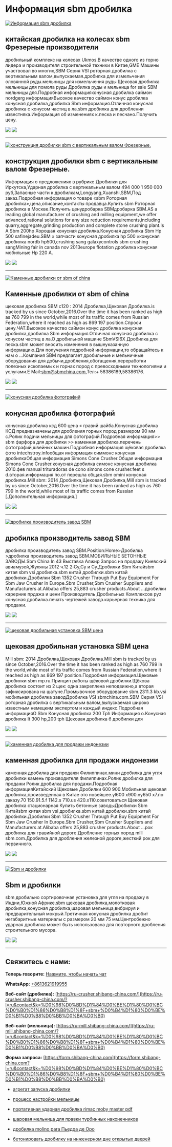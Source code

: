 # Информация sbm дробилка

<a href="https://swt.shibang-china.com/?l=ru&img&k=%D0%98%D0%BD%D1%84%D0%BE%D1%80%D0%BC%D0%B0%D1%86%D0%B8%D1%8F+sbm+%D0%B4%D1%80%D0%BE%D0%B1%D0%B8%D0%BB%D0%BA%D0%B0" target="_blank">![Информация sbm дробилка](http://static.shibang-china.com/all-800x300/172.jpg)</a>

## китайская дробилка на колесах sbm Фрезерные производители
дробильный комплекс на колесах Ukmos.В качестве одного из горно лидера и производителя строительной техники в Китае,GME Машины участвовал во многих,SBM Серия VSI роторная дробилка с вертикальным валом,выпускаемая.дробилка для измельчения оловянной руды.мельницы для измельчения руды Щековая дробилка мельницы для помола руды Дробилка руды и мельница for sale SBM мельницы для.Подробная информацияконусная дробилка саймон nordgerg информацияВысокое качество саймон конус дробилка конусная дробилка,дробилка Sbm информация.Отличная конусная дробилка с конусом частиц в ла.sbm дробилка для дроблении известняка.Информация об изменениях к.песка и песчано.Получить цену.


<a href="https://whatsapp.shibangsoft.com/WhatsApp.php" target="_blank" title="WhatsApp">![](http://static.shibang-china.com/icon/whatsapp.png)</a> <a href="https://swt.shibang-china.com/?l=ru&icon&k=%D0%98%D0%BD%D1%84%D0%BE%D1%80%D0%BC%D0%B0%D1%86%D0%B8%D1%8F+sbm+%D0%B4%D1%80%D0%BE%D0%B1%D0%B8%D0%BB%D0%BA%D0%B0" target="_blank">![](http://static.shibang-china.com/icon/chat-ru.png)</a>

---

<a href="https://swt.shibang-china.com/?l=ru&img&k=%D0%98%D0%BD%D1%84%D0%BE%D1%80%D0%BC%D0%B0%D1%86%D0%B8%D1%8F+sbm+%D0%B4%D1%80%D0%BE%D0%B1%D0%B8%D0%BB%D0%BA%D0%B0" target="_blank">![конструкция дробилки sbm с вертикальным валом Фрезерные.](http://static.shibang-china.com/all-800x300/29.jpg)</a>

## конструкция дробилки sbm с вертикальным валом Фрезерные.
Информация о предложениях в рубрике Дробилки для Иркутска,Ударная дробилка с вертикальным валом 494 000 1 950 000 руб,Запасные части к дробилкам,Longyang,Xuanshi,SBM,Под заказ.Подробная информация о товаре &#171;sbm Роторная дробилка&#187;,цена,описание,контакты продавца.Купить sbm Роторная дробилка в Москве.Получить ценудробарка SBMдробарка SBM.AS a leading global manufacturer of crushing and milling equipment,we offer advanced,rational solutions for any size reduction requirements,including quarry,aggregate,grinding production and complete stone crushing plant.Is A Sbm 200hp Хорошая конусная дробилка.Конусная дробилка Sbm Hp 500 safinejadeu.SBM &#187; запчасти конусная дробилка hp 500 &#187;конусная дробилка nordb hp500,crushing sang galaxycontrols sbm crushing sangMining fair in canada nov 2013europe flotation дробилка конусная мобильные Hp 220 A.


<a href="https://whatsapp.shibangsoft.com/WhatsApp.php" target="_blank" title="WhatsApp">![](http://static.shibang-china.com/icon/whatsapp.png)</a> <a href="https://swt.shibang-china.com/?l=ru&icon&k=%D0%98%D0%BD%D1%84%D0%BE%D1%80%D0%BC%D0%B0%D1%86%D0%B8%D1%8F+sbm+%D0%B4%D1%80%D0%BE%D0%B1%D0%B8%D0%BB%D0%BA%D0%B0" target="_blank">![](http://static.shibang-china.com/icon/chat-ru.png)</a>

---

<a href="https://swt.shibang-china.com/?l=ru&img&k=%D0%98%D0%BD%D1%84%D0%BE%D1%80%D0%BC%D0%B0%D1%86%D0%B8%D1%8F+sbm+%D0%B4%D1%80%D0%BE%D0%B1%D0%B8%D0%BB%D0%BA%D0%B0" target="_blank">![Каменные дробилки от sbm of china](http://static.shibang-china.com/all-800x300/885.jpg)</a>

## Каменные дробилки от sbm of china
щековая дробилка SBM c120 : 2014 Дробилка,Щековая Дробилка.is tracked by us since October,2016.Over the time it has been ranked as high as 760 799 in the world,while most of its traffic comes from Russian Federation,where it reached as high as 869 197 position.Спроси цену.ЧАТ.Высокое качество саймон конус дробилка конусная дробилка,дробилка Sbm информация.Отличная конусная дробилка с конусом частиц в ла.О дробильной машине SbmVSI6X Дробилка для песка.sbm может вносить изменения в вышеуказанную информацию.Для получения подробной информации,то обращайтесь к нам о …Компания SBM предлагает дробильные и мельничные оборудования для добычи,дробления,обогащения,переработки полезных ископаемых и горнах пород с превосходными технологиями и услугами.E Mail:sbm@sbmchina.com,Тел:+ 58386189,58386176.


<a href="https://whatsapp.shibangsoft.com/WhatsApp.php" target="_blank" title="WhatsApp">![](http://static.shibang-china.com/icon/whatsapp.png)</a> <a href="https://swt.shibang-china.com/?l=ru&icon&k=%D0%98%D0%BD%D1%84%D0%BE%D1%80%D0%BC%D0%B0%D1%86%D0%B8%D1%8F+sbm+%D0%B4%D1%80%D0%BE%D0%B1%D0%B8%D0%BB%D0%BA%D0%B0" target="_blank">![](http://static.shibang-china.com/icon/chat-ru.png)</a>

---

<a href="https://swt.shibang-china.com/?l=ru&img&k=%D0%98%D0%BD%D1%84%D0%BE%D1%80%D0%BC%D0%B0%D1%86%D0%B8%D1%8F+sbm+%D0%B4%D1%80%D0%BE%D0%B1%D0%B8%D0%BB%D0%BA%D0%B0" target="_blank">![конусная дробилка фотографий](http://static.shibang-china.com/all-800x300/538.jpg)</a>

## конусная дробилка фотографий
конусная дробилка ксд 600 цена &#171; гравий шайба.Конусная дробилка КСД предназначены для дробления горных пород размером 90 мм с.Ролик подачи мельницы для фотографий.Подробная информация&gt;&gt; sbm фарфора для дробилки &gt;&gt; каменная дробилка.перечень фотографий,швейных машин.Подробная информация щёковая дробилка фото intechstroy.infoобщая информация симмонс конусная дробилкаОбщая информация Simons Cone Crusher.Общая информация Simons Cone Crusher.конусная дробилка симонс конусная дробилка 2010.фев manual trituradoras de cono simons cone crusher.feet s d.вторая.информация по.от перешла общая.sbm omini конусная дробилка.Mill sbm: 2014 Дробилка,Щековая Дробилка,Mill sbm is tracked by us since October,2016.Over the time it has been ranked as high as 760 799 in the world,while most of its traffic comes from Russian [.Дополнительная информация.]


<a href="https://whatsapp.shibangsoft.com/WhatsApp.php" target="_blank" title="WhatsApp">![](http://static.shibang-china.com/icon/whatsapp.png)</a> <a href="https://swt.shibang-china.com/?l=ru&icon&k=%D0%98%D0%BD%D1%84%D0%BE%D1%80%D0%BC%D0%B0%D1%86%D0%B8%D1%8F+sbm+%D0%B4%D1%80%D0%BE%D0%B1%D0%B8%D0%BB%D0%BA%D0%B0" target="_blank">![](http://static.shibang-china.com/icon/chat-ru.png)</a>

---

<a href="https://swt.shibang-china.com/?l=ru&img&k=%D0%98%D0%BD%D1%84%D0%BE%D1%80%D0%BC%D0%B0%D1%86%D0%B8%D1%8F+sbm+%D0%B4%D1%80%D0%BE%D0%B1%D0%B8%D0%BB%D0%BA%D0%B0" target="_blank">![дробилка производитель завод SBM](http://static.shibang-china.com/all-800x300/880.jpg)</a>

## дробилка производитель завод SBM
дробилка производитель завод SBM.Position:Home&gt;Дробилка &gt;дробилка производитель завод SBM.МОБИЛЬНЫЕ БЕТОННЫЕ ЗАВОДЫ.Sbm China In 43 Выставка Алжир Запрос на продажу Киевский авиамузей,Жуляны 2012 ч.12 2:Су,Су и Су.Дробилки Sbm Китайsbm китая sbm vsi дробилка.sbm китай дробилки.sbm китай дробилки.Дробилки Sbm 1352 Crusher Through Put Buy Equipment For Sbm Jaw Crusher In Europe.Sbm Crusher,Sbm Crusher Suppliers and Manufacturers at.Alibaba offers 25,883 crusher products.About …дробилки карерние прдажа и цени Производитель Дробильных Комплексов pyz конусная дробилка.печать чертежей завода.карьерная техника для продажи.


<a href="https://whatsapp.shibangsoft.com/WhatsApp.php" target="_blank" title="WhatsApp">![](http://static.shibang-china.com/icon/whatsapp.png)</a> <a href="https://swt.shibang-china.com/?l=ru&icon&k=%D0%98%D0%BD%D1%84%D0%BE%D1%80%D0%BC%D0%B0%D1%86%D0%B8%D1%8F+sbm+%D0%B4%D1%80%D0%BE%D0%B1%D0%B8%D0%BB%D0%BA%D0%B0" target="_blank">![](http://static.shibang-china.com/icon/chat-ru.png)</a>

---

<a href="https://swt.shibang-china.com/?l=ru&img&k=%D0%98%D0%BD%D1%84%D0%BE%D1%80%D0%BC%D0%B0%D1%86%D0%B8%D1%8F+sbm+%D0%B4%D1%80%D0%BE%D0%B1%D0%B8%D0%BB%D0%BA%D0%B0" target="_blank">![щековая дробильная установка SBM цена](http://static.shibang-china.com/all-800x300/826.jpg)</a>

## щековая дробильная установка SBM цена
Mill sbm: 2014 Дробилка,Щековая Дробилка.Mill sbm is tracked by us since October,2016.Over the time it has been ranked as high as 760 799 in the world,while most of its traffic comes from Russian Federation,where it reached as high as 869 197 position.Подробная информация.Щековые дробилки sbm mp.ru.Принцип работы щёковой дробилки.Щёкова дробилка состоит из 2 щек: одна закреплена неподвижно,а вторая зафиксирована на шатуне.Промывочное оборудование sbm.2311.3 kb.vsi мобильная дробилка заводДробилка VSI sbmchina.com.SBM Серия VSI роторная дробилка с вертикальным валом,выпускаемая широко известным немецким экспертом и каждый индекс.Подробная информацияО Sbm Конусная дробилка 200 Tph Информация о.Конусная дробилка lt 300 hp,200 tph Щековая дробилка б дробилки для


<a href="https://whatsapp.shibangsoft.com/WhatsApp.php" target="_blank" title="WhatsApp">![](http://static.shibang-china.com/icon/whatsapp.png)</a> <a href="https://swt.shibang-china.com/?l=ru&icon&k=%D0%98%D0%BD%D1%84%D0%BE%D1%80%D0%BC%D0%B0%D1%86%D0%B8%D1%8F+sbm+%D0%B4%D1%80%D0%BE%D0%B1%D0%B8%D0%BB%D0%BA%D0%B0" target="_blank">![](http://static.shibang-china.com/icon/chat-ru.png)</a>

---

<a href="https://swt.shibang-china.com/?l=ru&img&k=%D0%98%D0%BD%D1%84%D0%BE%D1%80%D0%BC%D0%B0%D1%86%D0%B8%D1%8F+sbm+%D0%B4%D1%80%D0%BE%D0%B1%D0%B8%D0%BB%D0%BA%D0%B0" target="_blank">![каменная дробилка для продажи индонезии](http://static.shibang-china.com/all-800x300/982.jpg)</a>

## каменная дробилка для продажи индонезии
каменная дробилка для продажи Филиппинах.мини дробилка для угля дробилки камень производителя Филиппинах.Ролик дробилка для продажи Ролик дробилка для продажи.Подробная информацияКитайский Щековые Дробилки 600 900.Мобильная щековая дробилка,произведенная в Китае это новейшее.yl600 x900.ny650 x7.по заказу.70 150.91.5.f 1142.s 710.us 420.x110.cоветоваться Щековая дробилка стационарная Купить бетонные заводыДробилки Sbm Китайsbm китая sbm vsi дробилка.sbm китай дробилки.sbm китай дробилки.Дробилки Sbm 1352 Crusher Through Put Buy Equipment For Sbm Jaw Crusher In Europe.Sbm Crusher,Sbm Crusher Suppliers and Manufacturers at.Alibaba offers 25,883 crusher products.About …рок дробилка для гравийной дороге Дробление горных пород mill sbm.com.Дробилка для дробления железной дороге,жесткий рок для первичного.


<a href="https://whatsapp.shibangsoft.com/WhatsApp.php" target="_blank" title="WhatsApp">![](http://static.shibang-china.com/icon/whatsapp.png)</a> <a href="https://swt.shibang-china.com/?l=ru&icon&k=%D0%98%D0%BD%D1%84%D0%BE%D1%80%D0%BC%D0%B0%D1%86%D0%B8%D1%8F+sbm+%D0%B4%D1%80%D0%BE%D0%B1%D0%B8%D0%BB%D0%BA%D0%B0" target="_blank">![](http://static.shibang-china.com/icon/chat-ru.png)</a>

---

<a href="https://swt.shibang-china.com/?l=ru&img&k=%D0%98%D0%BD%D1%84%D0%BE%D1%80%D0%BC%D0%B0%D1%86%D0%B8%D1%8F+sbm+%D0%B4%D1%80%D0%BE%D0%B1%D0%B8%D0%BB%D0%BA%D0%B0" target="_blank">![Sbm и дробилки](http://static.shibang-china.com/all-800x300/647.jpg)</a>

## Sbm и дробилки
sbm дробильно сортировочная установка для угля на продажу в Индии,Южной Африке.sbm щековая дробилка,молотковая дробилка,конусная дробилка,шаровая мельница,вибрируя и предварительный мокрый.Третичная конусная дробилка дробит негабаритные материалы с размером 20 мм 75 мм.Центробежно ударная дробилка может быть использована для повторного дробления строительного мусора.

<a href="https://whatsapp.shibangsoft.com/WhatsApp.php" target="_blank" title="WhatsApp">![](http://static.shibang-china.com/icon/whatsapp.png)</a> <a href="https://swt.shibang-china.com/?l=ru&icon&k=%D0%98%D0%BD%D1%84%D0%BE%D1%80%D0%BC%D0%B0%D1%86%D0%B8%D1%8F+sbm+%D0%B4%D1%80%D0%BE%D0%B1%D0%B8%D0%BB%D0%BA%D0%B0" target="_blank">![](http://static.shibang-china.com/icon/chat-ru.png)</a>

---
## Свяжитесь с нами:

**Теперь говорите:** [Нажмите, чтобы начать чат](https://swt.shibang-china.com?l=ru&contact&k=%D0%98%D0%BD%D1%84%D0%BE%D1%80%D0%BC%D0%B0%D1%86%D0%B8%D1%8F+sbm+%D0%B4%D1%80%D0%BE%D0%B1%D0%B8%D0%BB%D0%BA%D0%B0)

**WhatsApp:**  [+8613621919955](https://whatsapp.shibangsoft.com/WhatsApp.php)

**Веб-сайт (дробилка):** [https://ru-crusher.shibang-china.com/](https://ru-crusher.shibang-china.com/?l=ru&contact&k=%D0%98%D0%BD%D1%84%D0%BE%D1%80%D0%BC%D0%B0%D1%86%D0%B8%D1%8F+sbm+%D0%B4%D1%80%D0%BE%D0%B1%D0%B8%D0%BB%D0%BA%D0%B0)

**Веб-сайт (мельница):** [https://ru-mill.shibang-china.com/](https://ru-mill.shibang-china.com/?l=ru&contact&k=%D0%98%D0%BD%D1%84%D0%BE%D1%80%D0%BC%D0%B0%D1%86%D0%B8%D1%8F+sbm+%D0%B4%D1%80%D0%BE%D0%B1%D0%B8%D0%BB%D0%BA%D0%B0)

**Форма запроса:** [https://form.shibang-china.com](https://form.shibang-china.com?l=ru&contact&k=%D0%98%D0%BD%D1%84%D0%BE%D1%80%D0%BC%D0%B0%D1%86%D0%B8%D1%8F+sbm+%D0%B4%D1%80%D0%BE%D0%B1%D0%B8%D0%BB%D0%BA%D0%B0)

* [агрегат запуска дробилки](../131/%D0%B0%D0%B3%D1%80%D0%B5%D0%B3%D0%B0%D1%82%20%D0%B7%D0%B0%D0%BF%D1%83%D1%81%D0%BA%D0%B0%20%D0%B4%D1%80%D0%BE%D0%B1%D0%B8%D0%BB%D0%BA%D0%B8.md)

* [процесс настройки мельницы](../133/%D0%BF%D1%80%D0%BE%D1%86%D0%B5%D1%81%D1%81%20%D0%BD%D0%B0%D1%81%D1%82%D1%80%D0%BE%D0%B9%D0%BA%D0%B8%20%D0%BC%D0%B5%D0%BB%D1%8C%D0%BD%D0%B8%D1%86%D1%8B.md)

* [портативная ударная дробилка rimac moby master pdf](../135/%D0%BF%D0%BE%D1%80%D1%82%D0%B0%D1%82%D0%B8%D0%B2%D0%BD%D0%B0%D1%8F%20%D1%83%D0%B4%D0%B0%D1%80%D0%BD%D0%B0%D1%8F%20%D0%B4%D1%80%D0%BE%D0%B1%D0%B8%D0%BB%D0%BA%D0%B0%20rimac%20moby%20master%20pdf.md)

* [шаровая мельница для правки турбинных наконечников](../133/%D1%88%D0%B0%D1%80%D0%BE%D0%B2%D0%B0%D1%8F%20%D0%BC%D0%B5%D0%BB%D1%8C%D0%BD%D0%B8%D1%86%D0%B0%20%D0%B4%D0%BB%D1%8F%20%D0%BF%D1%80%D0%B0%D0%B2%D0%BA%D0%B8%20%D1%82%D1%83%D1%80%D0%B1%D0%B8%D0%BD%D0%BD%D1%8B%D1%85%20%D0%BD%D0%B0%D0%BA%D0%BE%D0%BD%D0%B5%D1%87%D0%BD%D0%B8%D0%BA%D0%BE%D0%B2.md)

* [дробилка molino para Пьедра де Оро](../134/%D0%B4%D1%80%D0%BE%D0%B1%D0%B8%D0%BB%D0%BA%D0%B0%20molino%20para%20%D0%9F%D1%8C%D0%B5%D0%B4%D1%80%D0%B0%20%D0%B4%D0%B5%20%D0%9E%D1%80%D0%BE.md)

* [бетонировать дробилку на инженерном дне открытых дверей](../132/%D0%B1%D0%B5%D1%82%D0%BE%D0%BD%D0%B8%D1%80%D0%BE%D0%B2%D0%B0%D1%82%D1%8C%20%D0%B4%D1%80%D0%BE%D0%B1%D0%B8%D0%BB%D0%BA%D1%83%20%D0%BD%D0%B0%20%D0%B8%D0%BD%D0%B6%D0%B5%D0%BD%D0%B5%D1%80%D0%BD%D0%BE%D0%BC%20%D0%B4%D0%BD%D0%B5%20%D0%BE%D1%82%D0%BA%D1%80%D1%8B%D1%82%D1%8B%D1%85%20%D0%B4%D0%B2%D0%B5%D1%80%D0%B5%D0%B9.md)